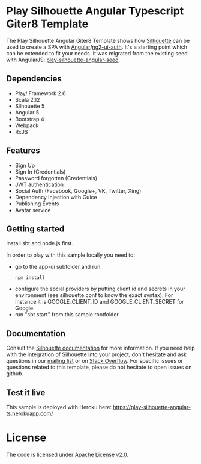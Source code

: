 Play Silhouette Angular Typescript Giter8 Template
=====================================

The Play Silhouette Angular Giter8 Template shows how [Silhouette](https://github.com/mohiva/play-silhouette) can be used
to create a SPA with [Angular](https://angular.io/)/[ng2-ui-auth](https://github.com/ronzeidman/ng2-ui-auth). It's a starting point which can be extended to fit
your needs. It was migrated from the existing seed with AngularJS: [play-silhouette-angular-seed](https://github.com/mohiva/play-silhouette-angular-seed).

## Dependencies

* Play! Framework 2.6
* Scala 2.12
* Silhouette 5
* Angular 5
* Bootstrap 4
* Webpack
* RxJS

## Features

* Sign Up
* Sign In (Credentials)
* Password forgotten (Credentials)
* JWT authentication
* Social Auth (Facebook, Google+, VK, Twitter, Xing)
* Dependency Injection with Guice
* Publishing Events
* Avatar service

## Getting started

Install sbt and node.js first.

In order to play with this sample locally you need to:

 * go to the app-ui subfolder and run:
   ```
   npm install
   ```
 * configure the social providers by putting client id and secrets in your environment (see silhouette.conf to know 
 the exact syntax). For instance it is GOOGLE_CLIENT_ID and GOOGLE_CLIENT_SECRET for Google.
 * run "sbt start" from this sample rootfolder
 
## Documentation

Consult the [Silhouette documentation](http://silhouette.mohiva.com/docs) for more information. If you need help with the integration of Silhouette into your project, don't hesitate and ask questions in our [mailing list](https://groups.google.com/forum/#!forum/play-silhouette) or on [Stack Overflow](http://stackoverflow.com/questions/tagged/playframework).
For specific issues or questions related to this template, please do not hesitate to open issues on github.

## Test it live
This sample is deployed with Heroku here:
https://play-silhouette-angular-ts.herokuapp.com/

# License

The code is licensed under [Apache License v2.0](http://www.apache.org/licenses/LICENSE-2.0).
